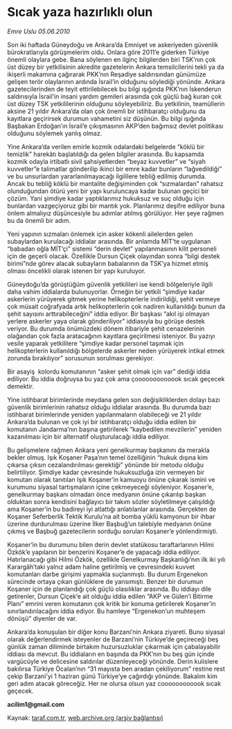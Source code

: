 # Sıcak yaza hazırlıklı  olun  

*Emre Uslu 05.06.2010*

<div class="yazi">
<p>Son iki haftada Güneydoğu ve Ankara’da Emniyet ve askeriyeden güvenlik bürokratlarıyla görüşmelerim oldu. Onlara göre 2011’e giderken Türkiye önemli olaylara gebe. Bana söylenen en ilginç bilgilerden biri TSK’nın çok üst düzey bir yetkilisinin akredite gazetelerin Ankara temsilcilerini tekli ya da ikişerli makamına çağırarak PKK’nın Reşadiye saldırısından günümüze gelişen terör olaylarının ardında İsrail’in olduğunu söylediği yönünde. Ankara gazetecilerinden de teyit ettirilebilecek bu bilgi ışığında PKK’nın İskenderun saldırısıyla İsrail’in insani yardım gemileri arasında çok güçlü bağ kuran çok üst düzey TSK yetkililerinin olduğunu söyleyebiliriz. Bu yetkilinin, teamüllerin aksine 21 yıldır Ankara’da olan çok önemli bir istihbaratçı olduğunu da kayıtlara geçirirsek durumun vahametini siz düşünün. Bu bilgi ışığında Başbakan Erdoğan’ın İsrail’e çıkışmasının AKP’den bağımsız devlet politikası olduğunu söylemek yanlış olmaz.</p>
<p>Yine Ankara’da verilen emirle kozmik odalardaki belgelerde “köklü bir temizlik” harekâtı başlatıldığı da gelen bilgiler arasında. Bu kapsamda kozmik odayla irtibatlı sivil şahsiyetlerden “beyaz kuvvetler” ve “siyah kuvvetler”e talimatlar gönderilip ikinci bir emre kadar bunların “lağvedildiği” ve bu unsurlardan yararlanılmayacağı ilgililere tebliğ edilmiş durumda. Ancak bu tebliğ köklü bir mantalite değişiminden çok “sızmalardan” rahatsız olunduğundan ötürü yeni bir yapı kuruluncaya kadar bulunan geçici bir çözüm. Yani şimdiye kadar yaptıklarımız hukuksuz ve suç olduğu için bunlardan vazgeçiyoruz gibi bir mantık yok. Planlarımız deşifre ediliyor buna önlem almalıyız düşüncesiyle bu adımlar atılmış görülüyor. Her şeye rağmen bu da önemli bir adım.</p>
<p>Yeni yapının sızmaları önlemek için asker kökenli ailelerden gelen subaylardan kurulacağı iddialar arasında. Bir anlamda MİT’te uygulanan “babadan oğla MİT’çi” sistemi “derin devlet” yapılanmasının kilit personeli için de geçerli olacak. Özellikle Dursun Çiçek olayından sonra “bilgi destek birimi”nde görev alacak subayların babalarının da TSK’ya hizmet etmiş olması öncelikli olarak istenen bir yapı kuruluyor.</p>
<p>Güneydoğu’da görüştüğüm güvenlik yetkilileri ise kendi bölgeleriyle ilgili daha vahim iddialarda bulunuyorlar. Örneğin bir yetkili “şimdiye kadar askerlerin yürüyerek gitmek yerine helikopterlerle indirildiği, şehit vermeye çok müsait coğrafyada artık helikopterlerin çok nadiren kullanıldığı bunun da şehit sayısını arttırabileceğini” iddia ediyor. Bir başkası “akıl işi olmayan yerlere askerler yaya olarak gönderiliyor” iddiasıyla bu görüşe destek veriyor. Bu durumda önümüzdeki dönem itibariyle şehit cenazelerinin olağandan çok fazla aratacağının kayıtlara geçirilmesi isteniyor. Bu yazıyı vesile yaparak yetkililere “şimdiye kadar personel taşımak için helikopterlerin kullanıldığı bölgelerde askerler neden yürüyerek intikal etmek zorunda bırakılıyor” sorusunun sorulması gerekiyor.</p>
<p>Bir asayiş  kolordu komutanının “asker şehit olmak için var” dediği iddia ediliyor. Bu iddia doğruysa bu yaz çok ama çooooooooooook sıcak geçecek demektir.</p>
<p>Yine istihbarat birimlerinde meydana gelen son değişikliklerden dolayı bazı güvenlik birimlerinin rahatsız olduğu iddialar arasında. Bu durumda bazı istihbarat birimlerinde yeniden yapılanmaların olabileceği ve 21 yıldır Ankara’da bulunan ve çok iyi bir istihbaratçı olduğu iddia edilen bir komutanın Jandarma’nın başına getirilerek “kaybedilen mevzilerin” yeniden kazanılması için bir alternatif oluşturulacağı iddia ediliyor.</p>
<p>Bu gelişmelere rağmen Ankara yeni genelkurmay başkanını da merakla bekler olmuş. Işık Koşaner Paşa’nın temel özelliğinin “hukuk dışına kim çıkarsa çıksın cezalandırılması gerektiği” yönünde bir metodu olduğu belirtiliyor. Şimdiye kadar çevresinde hukuksuzluğa izin vermeyen bir komutan olarak tanıtılan Işık Koşaner’in kamuoyu önüne çıkarak ismini ve kurumunu siyasal tartışmaların içine çekmeyeceği söyleniyor. Koşaner’e, genelkurmay başkanı olmadan önce medyanın önüne çıkarılıp başkan olduktan sonra kendisini bağlayıcı bir takım sözler söyletilmeye çalışıldığı ama Koşaner’in bu badireyi iyi atlattığı anlatılanlar arasında. Gerçekten de Koşaner Seferberlik Tektik Kurulu’na ait bomba yüklü kamyonun bir ihbar üzerine durdurulması üzerine İlker Başbuğ’un talebiyle medyanın önüne çıkmış ve Başbuğ gazetecilerin sorduğu soruları Koşaner’e yönlendirmişti.</p>
<p>Koşaner’in bu durumunu bilen derin devlet statükosu taraftarlarının Hilmi Özkök’e yapılanın bir benzerini Koşaner’e de yapacağı iddia ediliyor. Hatırlanacağı gibi Hilmi Özkök, özellikle Genelkurmay Başkanlığı’nın ilk iki yılı Karargâh’taki yalnız adam haline getirilmiş ve çevresindeki kuvvet komutanları darbe girişimi yapmakla suçlanmıştı. Bu durum Ergenekon sürecinde ortaya çıkan günlüklere de yansımıştı. Benzer bir durumun Koşaner için de planlandığı çok güçlü olasılıklar arasında. Bu iddiayı dile getirenler, Dursun Çiçek’e ait olduğu iddia edilen “AKP ve Gülen’i Bitirme Planı” emrini veren komutanın çok kritik bir konuma getirilerek Koşaner’in sınırlandırılacağını iddia ediyor. Bu hamleye “Ergenekon’un muhteşem dönüşü” diyenler de var.</p>
<p>Ankara’da konuşulan bir diğer konu Barzani’nin Ankara ziyareti. Bunu siyasal olarak değerlendirmek isteyenler de Barzani’nin Türkiye’de geçireceği beş günlük zaman diliminde birtakım huzursuzluklar çıkarmak için çabalayabilir iddiası da mevcut. Bu iddiaların en başında da PKK’nın bu beş gün içinde vargücüyle ve delicesine saldırılar düzenleyeceği yönünde. Derin kulislere bakılırsa Türkiye Öcalan’nın “31 mayısta ben aradan çekiliyorum” restine rest çekip Barzani’yi 1 haziran günü Türkiye’ye çağırdığı yönünde. Bakalım kim geri adım atacak göreceğiz. Her ne olursa olsun yaz coooooooooook sıcak geçecek.</p>
<p><b>acilim1@gmail.com</b></p></div>

Kaynak: [taraf.com.tr](http://www.taraf.com.tr:80/emre-uslu/makale-sicak-yaza-hazirlikli-olun.htm), [web.archive.org (arşiv bağlantısı)](http://web.archive.org/web/20100608130541/http://www.taraf.com.tr:80/emre-uslu/makale-sicak-yaza-hazirlikli-olun.htm)
